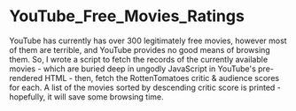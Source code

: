 # YouTube_Free_Movies_Ratings

YouTube has currently has over 300 legitimately free movies, however most of them are terrible, and YouTube provides no good means of browsing them.
So, I wrote a script to fetch the records of the currently available movies - which are buried deep in ungodly JavaScript in YouTube's pre-rendered HTML - then,
fetch the RottenTomatoes critic & audience scores for each.
A list of the movies sorted by descending critic score is printed - hopefully, it will save some browsing time.
